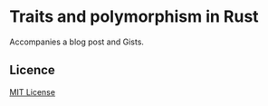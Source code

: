 # Traits and polymorphism in Rust

Accompanies a blog post and Gists.

## Licence

[MIT License][licence]

[licence]: LICENSE
